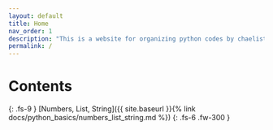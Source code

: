 ```yaml
---
layout: default
title: Home
nav_order: 1
description: "This is a website for organizing python codes by chaelist."
permalink: /
---
```


# Contents
{: .fs-9 }
[Numbers, List, String]({{ site.baseurl }}{% link docs/python_basics/numbers_list_string.md %})
{: .fs-6 .fw-300 }



